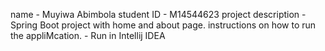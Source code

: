 name - Muyiwa Abimbola
student ID - M14544623
project description - Spring Boot project with home and about page.
instructions on how to run the appliMcation. - Run in Intellij IDEA
